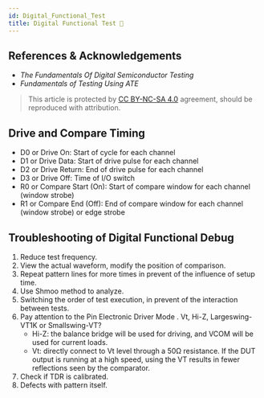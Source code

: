 ```yaml
---
id: Digital_Functional_Test
title: Digital Functional Test 🚧
---
```


## References & Acknowledgements

- *The Fundamentals Of Digital Semiconductor Testing*
- *Fundamentals of Testing Using ATE*

> This article is protected by [CC BY-NC-SA 4.0](https://creativecommons.org/licenses/by/4.0/deed.en) agreement, should be reproduced with attribution.

## Drive and Compare Timing

- D0 or Drive On: Start of cycle for each channel
- D1 or Drive Data: Start of drive pulse for each channel
- D2 or Drive Return: End of drive pulse for each channel
- D3 or Drive Off: Time of I/O switch
- R0 or Compare Start (On): Start of compare window for each channel (window strobe)
- R1 or Compare End (Off): End of compare window for each channel (window strobe) or edge strobe

## Troubleshooting of Digital Functional Debug

1. Reduce test frequency.
2. View the actual waveform, modify the position of comparison.
3. Repeat pattern lines for more times in prevent of the influence of setup time.
4. Use Shmoo method to analyze.
5. Switching the order of test execution, in prevent of the interaction between tests.
6. Pay attention to the Pin Electronic Driver Mode
. Vt, Hi-Z, Largeswing-VT1K or Smallswing-VT?
    - Hi-Z: the balance bridge will be used for driving, and VCOM will be used for current loads.
    - Vt: directly connect to Vt level through a 50Ω resistance. If the DUT output is running at a high speed, using the VT results in fewer reflections seen by the comparator.
7. Check if TDR is calibrated.
8. Defects with pattern itself.
